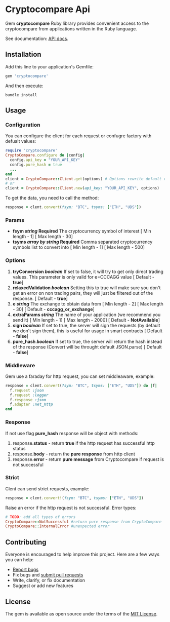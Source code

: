 # Cryptocompare Api
Gem **cryptocompare** Ruby library provides convenient access to the cryptocompare from applications written in the Ruby language. 

See documentation: [API docs](https://min-api.cryptocompare.com/documentation).

## Installation
Add this line to your application's Gemfile:
```ruby
gem 'cryptocompare'
```
And then execute:
```
bundle install
```
## Usage

### Configuration

You can configure the client for each request or confugre factory with defualt values:

```ruby
require 'cryptocompare'
CryptoCompare.configure do |config|
  config.api_key = "YOUR_API_KEY"
  config.pure_hash = true
  ...
end
client = CryptoCompare::Client.get(options) # Options rewrite default values, not require
# or
client = CryptoCompare::Client.new(api_key: "YOUR_API_KEY", options)
```
To get the data, you need to call the method:
```ruby
response = clent.convert(fsym: "BTC", tsyms: ["ETH", "UDS"])
```

### Params
* **fsym *string* Required**
The cryptocurrency symbol of interest [ Min length - 1] [ Max length - 30]
* **tsyms *array by string* Required**
Comma separated cryptocurrency symbols list to convert into [ Min length - 1] [ Max length - 500]

### Options
1. **tryConversion *boolean***
If set to false, it will try to get only direct trading values. This parameter is only valid for e=CCCAGG value [ Default - **true**]
2. **relaxedValidation *boolean***
Setting this to true will make sure you don't get an error on non trading pairs, they will just be filtered out of the response. [ Default - **true**]
3. **e *string***
The exchange to obtain data from [ Min length - 2] [ Max length - 30] [ Default - **cccagg_or_exchange**]
4. **extraParams *string***
The name of your application (we recommend you send it) [ Min length - 1] [ Max length - 2000] [ Default - **NotAvailable**]
5. **sign *boolean***
If set to true, the server will sign the requests (by default we don't sign them), this is useful for usage in smart contracts [ Default - **false**]
6. **pure_hash *boolean***
If set to true, the server will return the hash instead of the response (Convert will be throught default JSON.parse) [ Default - **false**]

### Middleware
Gem use a faraday for http request, you can set middleaware, example:
```ruby
response = clent.convert(fsym: "BTC", tsyms: ["ETH", "UDS"]) do |f|
  f.request :json
  f.request :logger
  f.response :json
  f.adapter :net_http
end
```
### Response
If not use flag **pure_hash** response will be object with methods:
1. response.**status** - return **true** if the http request has successful http status
2. response.**body** - return the **pure response** from http client
3. response.**error** - return **pure message** from Cryptocompare if request is not successful

### Strict
Clent can send strict requests, example:
```ruby
response = clent.convert!(fsym: "BTC", tsyms: ["ETH", "UDS"])
```
Raise an error if the http request is not successful.
Error types:
```ruby
# TODO: add all types of errors
CryptoCompare::NotSuccessful #return pure response from CryptoCompare
CryptoCompare::InternalError #unexpected error
```
## Contributing

Everyone is encouraged to help improve this project. Here are a few ways you can help:

- [Report bugs](https://github.com/XaoGao/cryptocompare_api/issues)
- Fix bugs and [submit pull requests](https://github.com/XaoGao/cryptocompare_api/pulls)
- Write, clarify, or fix documentation
- Suggest or add new features

## License

The gem is available as open source under the terms of the [MIT License](https://opensource.org/licenses/MIT).
